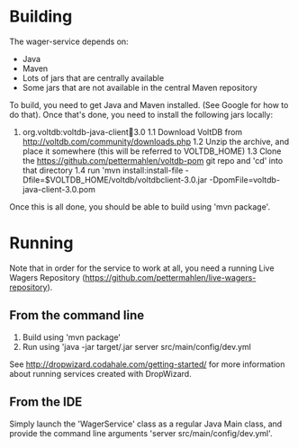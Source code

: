 # Building

The wager-service depends on:
* Java
* Maven
* Lots of jars that are centrally available
* Some jars that are not available in the central Maven repository

To build, you need to get Java and Maven installed. (See Google for how to do that). Once that's done, you need to install the 
following jars locally:
1. org.voltdb:voltdb-java-client:jar:3.0
1.1 Download VoltDB from http://voltdb.com/community/downloads.php
1.2 Unzip the archive, and place it somewhere (this will be referred to VOLTDB_HOME)
1.3 Clone the https://github.com/pettermahlen/voltdb-pom git repo and 'cd' into that directory
1.4 run 'mvn install:install-file -Dfile=$VOLTDB_HOME/voltdb/voltdbclient-3.0.jar -DpomFile=voltdb-java-client-3.0.pom

Once this is all done, you should be able to build using 'mvn package'.

# Running

Note that in order for the service to work at all, you need a running Live Wagers Repository (https://github.com/pettermahlen/live-wagers-repository).

## From the command line

1. Build using 'mvn package'
2. Run using 'java -jar target/<artifact-id>.jar server src/main/config/dev.yml

See http://dropwizard.codahale.com/getting-started/ for more information about running services created with DropWizard.

## From the IDE

Simply launch the 'WagerService' class as a regular Java Main class, and provide the command line arguments 'server src/main/config/dev.yml'.


